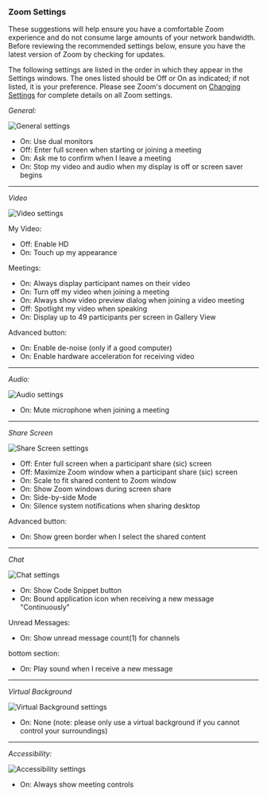 
### Zoom Settings

These suggestions will help ensure you have a comfortable Zoom experience and do not consume 
large amounts of your network bandwidth. Before reviewing the recommended settings 
below, ensure you have the latest version of Zoom by checking for updates.

The following settings are listed in the order in which they appear in the Settings windows. 
The ones listed should be Off or On as indicated; if not listed, it is your preference.
Please see Zoom's document on [Changing Settings](https://support.zoom.us/hc/en-us/articles/201362623-Changing-settings-in-the-desktop-client-or-mobile-app) 
for complete details on all Zoom settings. 


*General:*

![General settings](images/00.settings_general.png)
 
* On: Use dual monitors
* Off: Enter full screen when starting or joining a meeting
* On: Ask me to confirm when I leave a meeting
* On: Stop my video and audio when my display is off or screen saver begins


***

*Video*

![Video settings](images/01.settings_video.png)

My Video:
* Off: Enable HD
* On: Touch up my appearance

Meetings:
* On: Always display participant names on their video
* On: Turn off my video when joining a meeting
* On: Always show video preview dialog when joining a video meeting
* Off: Spotlight my video when speaking
* On: Display up to 49 participants per screen in Gallery View

Advanced button:
* On: Enable de-noise (only if a good computer)
* On: Enable hardware acceleration for receiving video


***

*Audio:*

![Audio settings](images/02.settings_audio.png)

* On: Mute microphone when joining a meeting


***

*Share Screen*

![Share Screen settings](images/03.settings_share_screen.png)

* Off: Enter full screen when a participant share (sic) screen
* Off: Maximize Zoom window when a participant share (sic) screen
* On: Scale to fit shared content to Zoom window
* On: Show Zoom windows during screen share
* On: Side-by-side Mode
* On: Silence system notifications when sharing desktop

Advanced button:
* On: Show green border when I select the shared content


***

*Chat*

![Chat settings](images/04.settings_chat.png)

* On: Show Code Snippet button
* On: Bound application icon when receiving a new message "Continuously"

Unread Messages:
* On: Show unread message count(1) for channels

bottom section:
* On: Play sound when I receive a new message


***

*Virtual Background*

![Virtual Background settings](images/05.settings_virtual_background.png)

* On: None (note: please only use a virtual background if you cannot control your surroundings)


***

*Accessibility:*

![Accessibility settings](images/06.settings_accessibility.png)

* On: Always show meeting controls

